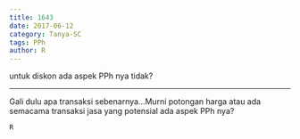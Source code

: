 ```yaml
---
title: 1643
date: 2017-06-12
category: Tanya-SC
tags: PPh
author: R
---
```


untuk diskon ada aspek PPh nya tidak?

---

Gali dulu apa transaksi sebenarnya...Murni potongan harga atau ada semacama transaksi jasa yang potensial ada aspek PPh nya?

`R`
